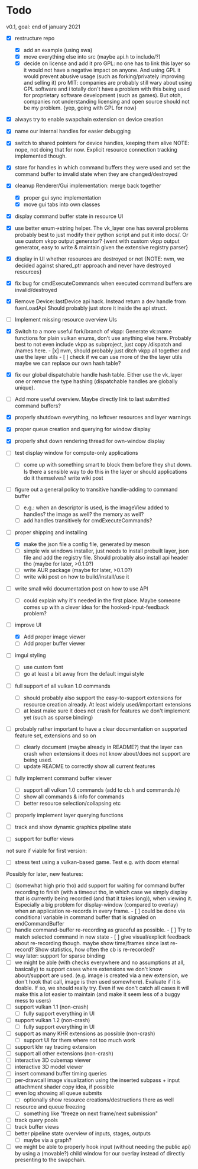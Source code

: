 # Todo

v0.1, goal: end of january 2021

- [x] restructure repo
	- [x] add an example (using swa)
	- [x] move everything else into src (maybe api.h to include/?)
	- [x] decide on license and add it
	      pro GPL: no one has to link this layer so it would not have a negative
		    impact on anyone. And using GPL it would prevent abusive usage (such as 
			forking/privately improving and selling it)
		  pro MIT: companies are probably still wary about using GPL software
		    and i totally don't have a problem with this being used for
			proprietary software development (such as games). 
			But otoh, companies not understanding licensing and open source 
			should not be my problem.
		  {yep, going with GPL for now}
- [x] always try to enable swapchain extension on device creation
- [x] name our internal handles for easier debugging
- [x] switch to shared pointers for device handles, keeping them alive
	  NOTE: nope, not doing that for now. Explicit resource connection tracking
	  implemented though.
- [x] store for handles in which command buffers they were used and set the
      command buffer to invalid state when they are changed/destroyed
- [x] cleanup Renderer/Gui implementation: merge back together
	- [x] proper gui sync implementation
	- [x] move gui tabs into own classes
- [x] display command buffer state in resource UI
- [x] use better enum->string helper. The vk_layer one has several problems
	  probably best to just modify their python script and put it into docs/.
	  Or use custom vkpp output generator?
	  {went with custom vkpp output generator, easy to write & maintain given
	   the extensive registry parser}
- [x] display in UI whether resources are destroyed or not
	  {NOTE: nvm, we decided against shared_ptr approach and never have destroyed resources}	
- [x] fix bug for cmdExecuteCommands when executed command buffers are invalid/destroyed
- [x] Remove Device::lastDevice api hack. Instead return a dev handle from fuenLoadApi
      Should probably just store it inside the api struct.
- [ ] Implement missing resource overview UIs
- [x] Switch to a more useful fork/branch of vkpp: Generate vk::name
      functions for plain vulkan enums, don't use anything else here.
	  Probably best to not even include vkpp as subproject, just copy
	  /dispatch and /names here.
	  	- [x] nvm, should probably just ditch vkpp all together and use the layer utils
		- [ ] check if we can use more of the the layer utils
		      maybe we can replace our own hash table?
- [x] fix our global dispatchable handle hash table. Either use the vk_layer
	  one or remove the type hashing (dispatchable handles are globally unique).
- [ ] Add more useful overview. Maybe directly link to last submitted command
      buffers?
- [x] properly shutdown everything, no leftover resources and layer warnings
- [x] proper queue creation and querying for window display
- [x] properly shut down rendering thread for own-window display
- [ ] test display window for compute-only applications
	- [ ] come up with something smart to block them before they shut down. 
	      Is there a sensible way to do this in the layer or should applications
		  do it themselves? write wiki post
- [ ] figure out a general policy to transitive handle-adding to command buffer
	- [ ] e.g.: when an descriptor is used, is the imageView added to handles?
	      the image as well? the memory as well?
	- [ ] add handles transitively for cmdExecuteCommands?
- [ ] proper shipping and installing
	- [x] make the json file a config file, generated by meson
	- [ ] simple wix windows installer, just needs to install prebuilt layer,
	  	   json file and add the registry file. Should probably also install
	       api header tho
		   (maybe for later, >0.1.0?)
	- [ ] write AUR package (maybe for later, >0.1.0?)
	- [ ] write wiki post on how to build/install/use it
- [ ] write small wiki documentation post on how to use API
	- [ ] could explain why it's needed in the first place. Maybe someone
	      comes up with a clever idea for the hooked-input-feedback problem?
- [ ] improve UI
	- [x] Add proper image viewer
	- [ ] Add proper buffer viewer
- [ ] imgui styling
	- [ ] use custom font
	- [ ] go at least a bit away from the default imgui style
- [ ] full support of all vulkan 1.0 commands
	- [ ] should probably also support the easy-to-support extensions
	      for resource creation already. At least widely used/important extensions
	- [ ] at least make sure it does not crash for features we don't
	      implement yet (such as sparse binding)
- [ ] probably rather important to have a clear documentation on supported
      feature set, extensions and so on
	- [ ] clearly document (maybe already in README?) that the layer
	      can crash when extensions it does not know about/does not support
		  are being used.
	- [ ] update README to correctly show all current features
- [ ] fully implement command buffer viewer
	- [ ] support all vulkan 1.0 commands (add to cb.h and commands.h)
	- [ ] show all commands & info for commands
	- [ ] better resource selection/collapsing etc
- [ ] properly implement layer querying functions
- [ ] track and show dynamic graphics pipeline state
- [ ] support for buffer views


not sure if viable for first version:
- [ ] stress test using a vulkan-based game. Test e.g. with doom eternal

Possibly for later, new features:
- [ ] (somewhat high prio tho) add support for waiting for command buffer
      recording to finish (with a timeout tho, in which case we simply display
	  that is currently being recorded (and that it takes long)), when viewing
	  it. Especially a big problem for display-window (compared to overlay)
	  when an application re-records in every frame.
	  	- [ ] could be done via conditional variable in command buffer
		      that is signaled on endCommandBuffer
- [ ] handle command-buffer re-recording as graceful as possible.
      	- [ ] Try to match selected command in new state
		- [ ] give visual/explicit feedback about re-recording though.
		      maybe show time/frames since last re-record?
			  Show statistics, how often the cb is re-recorded?
- [ ] way later: support for sparse binding
- [ ] we might be able (with checks everywhere and no assumptions at all, basically)
      to support cases where extensions we don't know about/support are used.
	  (e.g. image is created via a new extension, we don't hook that call,
	  image is then used somewhere). Evaluate if it is doable. If so, we should
	  really try. Even if we don't catch all cases it will make this a lot
	  easier to maintain (and make it seem less of a buggy mess to users)
- [ ] support vulkan 1.1 (non-crash)
	- [ ] fully support everything in UI
- [ ] support vulkan 1.2 (non-crash)
	- [ ] fully support everything in UI
- [ ] support as many KHR extensions as possible (non-crash)
	- [ ] support UI for them where not too much work
- [ ] support khr ray tracing extension
- [ ] support all other extensions (non-crash)
- [ ] interactive 3D cubemap viewer
- [ ] interactive 3D model viewer
- [ ] insert command buffer timing queries
- [ ] per-drawcall image visualization using the inserted subpass + 
      input attachment shader copy idea, if possible
- [ ] even log showing all queue submits
	- [ ] optionally show resource creations/destructions there as well
- [ ] resource and queue freezing
	- [ ] something like "freeze on next frame/next submission"
- [ ] track query pools
- [ ] track buffer views
- [ ] better pipeline state overview of inputs, stages, outputs
	- [ ] maybe via a graph?
- [ ] we might be able to properly hook input (without needing the public api)
	  by using a (movable?) child window for our overlay instead of directly
	  presenting to the swapchain.
